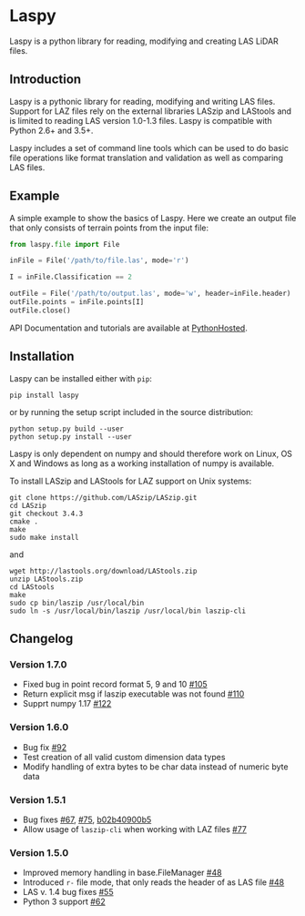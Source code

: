 # Laspy

Laspy is a python library for reading, modifying and creating LAS LiDAR
files.

## Introduction

Laspy is a pythonic library for reading, modifying and writing LAS
files. Support for LAZ files rely on the external libraries LASzip and LAStools and is limited to reading LAS version 1.0-1.3 files.
Laspy is compatible with Python 2.6+ and 3.5+.

Laspy includes a set of command line tools which can be used to do basic
file operations like format translation and validation as well as
comparing LAS files.

## Example

A simple example to show the basics of Laspy. Here we create an output
file that only consists of terrain points from the input file:

```python
from laspy.file import File

inFile = File('/path/to/file.las', mode='r')

I = inFile.Classification == 2

outFile = File('/path/to/output.las', mode='w', header=inFile.header)
outFile.points = inFile.points[I]
outFile.close()
```

API Documentation and tutorials are available at
[PythonHosted](http://pythonhosted.org/laspy).

## Installation

Laspy can be installed either with `pip`:

```
pip install laspy
```

or by running the setup script included in the source distribution:

```
python setup.py build --user
python setup.py install --user
```

Laspy is only dependent on numpy and should therefore work on Linux, OS
X and Windows as long as a working installation of numpy is available.

To install LASzip and LAStools for LAZ support on Unix systems:
```
git clone https://github.com/LASzip/LASzip.git
cd LASzip
git checkout 3.4.3
cmake .
make
sudo make install
```
and
```
wget http://lastools.org/download/LAStools.zip
unzip LAStools.zip
cd LAStools
make
sudo cp bin/laszip /usr/local/bin
sudo ln -s /usr/local/bin/laszip /usr/local/bin laszip-cli
```

## Changelog

### Version 1.7.0

- Fixed bug in point record format 5, 9 and 10 [#105](https://github.com/laspy/laspy/issues/105)
- Return explicit msg if laszip executable was not found [#110](https://github.com/laspy/laspy/issues/110)
- Supprt numpy 1.17 [#122](https://github.com/laspy/laspy/issues/122)



### Version 1.6.0

- Bug fix  [#92](https://github.com/laspy/laspy/issues/92)
- Test creation of all valid custom dimension data types
- Modify handling of extra bytes to be char data instead of numeric byte data

### Version 1.5.1

- Bug fixes [#67](https://github.com/laspy/laspy/pull/67), [#75](https://github.com/laspy/laspy/pull/75), [b02b40900b5](https://github.com/laspy/laspy/commit/b02b40900b5620972930cd0c201b4db1a6a69754)
- Allow usage of `laszip-cli` when working with LAZ files [#77](https://github.com/laspy/laspy/pull/77)

### Version 1.5.0

- Improved memory handling in base.FileManager [#48](https://github.com/laspy/laspy/pull/48)
- Introduced `r-` file mode, that only reads the header of as LAS file [#48](https://github.com/laspy/laspy/pull/48)
- LAS v. 1.4 bug fixes [#55](https://github.com/laspy/laspy/pull/55)
- Python 3 support [#62](https://github.com/laspy/laspy/pull/62)

